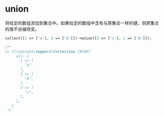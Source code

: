 # union

将给定的数组添加到集合中。如果给定的数组中含有与原集合一样的键，则原集合的值不会被改变。

```php
collect([1 => ['a'], 2 => ['b']])->union([3 => ['c'], 1 => ['b']]);

/**
=> Illuminate\Support\Collection {#1087
     all: [
       1 => [
         "a",
       ],
       2 => [
         "b",
       ],
       3 => [
         "c",
       ],
     ],
   }
 */
```
